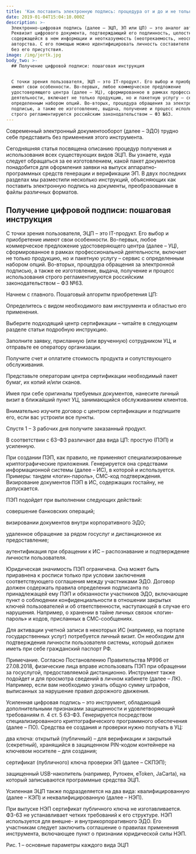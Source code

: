 ```yaml
---
title: 'Как поставить электронную подпись: процедура от и до и не только'
date: 2019-01-04T15:04:10.000Z
description: >-
  Электронно-цифровая подпись (далее – ЭЦП, ЭП или ЦП) – это аналог автографа.
  Реквизит цифрового документа, подтверждающий его подлинность, целостность
  содержащейся в нем информации и неотказуемость (неотрекаемость, неоспоримость)
  авторства. С его помощью можно идентифицировать личность составителя бумаги
  без его присутствия.
image: /img/jertk.jpg
body_two: >-
  ## Получение цифровой подписи: пошаговая инструкция


  C точки зрения пользователя, ЭЦП – это IT-продукт. Его выбор и приобретение
  имеют свои особенности. Во-первых, любое коммерческое предложение
  удостоверяющего центра (далее – УЦ), сформированное в рамках профессиональной
  деятельности, включает не только продукцию, но и пакетную услугу – сервис с
  определенным набором опций. Во-вторых, процедура обращения за электронной
  подписью, а также ее изготовление, выдача, получение и процесс использования
  строго регламентируются российским законодательством – ФЗ №63.
---
```

Современный электронный документооборот (далее – ЭДО) трудно себе представить без применения этого инструмента.



Сегодняшняя статья посвящена описанию процедур получения и использования всех существующих видов ЭЦП. Вы узнаете, куда следует обращаться за ее изготовлением, какой пакет документов понадобится для оформления заявки на выпуск аппаратно-программных средств генерации и верификации ЭП. В двух последних разделах мы разместили несколько инструкций, объясняющих как поставить электронную подпись на документы, преобразованные в файлы различных форматов.

## Получение цифровой подписи: пошаговая инструкция

C точки зрения пользователя, ЭЦП – это IT-продукт. Его выбор и приобретение имеют свои особенности. Во-первых, любое коммерческое предложение удостоверяющего центра (далее – УЦ), сформированное в рамках профессиональной деятельности, включает не только продукцию, но и пакетную услугу – сервис с определенным набором опций. Во-вторых, процедура обращения за электронной подписью, а также ее изготовление, выдача, получение и процесс использования строго регламентируются российским законодательством – ФЗ №63.

Начнем с главного. Пошаговый алгоритм приобретения ЦП:

Определитесь с видом необходимого вам инструмента и областью его применения.

Выберите подходящий центр сертификации – читайте в следующем разделе статьи подробную инструкцию.

Заполните заявку, присланную (или врученную) сотрудником УЦ, и отправьте ее оператору организации.

Получите счет и оплатите стоимость продукта и сопутствующего обслуживания.

Представьте операторам центра сертификации необходимый пакет бумаг, их копий и/или сканов.

Имея при себе оригиналы требуемых документов, нанесите личный визит в ближайший пункт УЦ, занимающийся обслуживанием клиентов.

Внимательно изучите договор с центром сертификации и подпишите его, если вас устроили все пункты.

Спустя 1 – 3 рабочих дня получите заказанный продукт.

В соответствии с 63-ФЗ различают два вида ЦП: простую (ПЭП) и усиленную.

При создании ПЭП, как правило, не применяют специализированные криптографические приложения. Генерируется она средствами информационной системы (далее – ИС), в которой и используется. Примеры: тандем «логин-пароль», СМС-код подтверждения. Визирование документов ПЭП в ИС, содержащих гостайну, не допускается.

ПЭП подойдет при выполнении следующих действий:

совершение банковских операций;

визировании документов внутри корпоративного ЭДО;

удаленное обращение за рядом госуслуг и дистанционное их предоставление;

аутентификация при обращении к ИС – распознавание и подтверждение личности пользователя.

Юридическая значимость ПЭП ограничена. Она может быть приравнена к росписи только при условии заключения соответствующего соглашения между участниками ЭДО. Договор должен содержать правила определения подписанта по принадлежащей ему ПЭП и обязанности участников ЭДО, включающие пункт о соблюдении конфиденциальности в отношении закрытых ключей пользователей и об ответственности, наступающей в случае его нарушения. Например, о хранении в тайне личных связок «логин-пароль» и кодов, присланных в СМС-сообщениях.



Для активации учетной записи в некоторых ИС (например, на портале государственных услуг) потребуется личный визит. Он необходим для подтверждения личности пользователя системы, который должен иметь при себе гражданский паспорт РФ.



Примечание. Согласно Постановлению Правительства №996 от 27.08.2018, физические лица вправе использовать ПЭП при обращении за госуслугой, предоставляемой дистанционно. Инструмент также подойдет и для просмотра сведений в личном кабинете (далее – ЛК). Например, если вам необходимо узнать общую сумму штрафов, выписанных за нарушение правил дорожного движения.



Усиленная цифровая подпись – это инструмент, обладающий дополнительными признаками защищенности и удовлетворяющий требованиям п. 4 ст. 5 63-ФЗ. Генерируется посредством специализированного криптографического программного обеспечения (далее – ПО). Средства ее создания и проверки нужно получать в УЦ:



два ключа: открытый (публичный) – для верификации и закрытый (секретный), хранящийся в защищенном PIN-кодом контейнере на ключевом носителе – для создания;

сертификат (публичного) ключа проверки ЭП (далее – СКПЭП);

защищенный USB-накопитель (например, Рутокен, eToken, JaCarta), на который записываются программные средства ЭЦП.

Усиленная ЭЦП также подразделяется на два вида: квалифицированную (далее – КЭП) и неквалифицированную (далее – НЭП).



При выпуске НЭП сертификат публичного ключа не изготавливается. ФЗ-63 не устанавливает четких требований к его структуре. НЭП используется для внешне- и внутрикорпоративного ЭДО. Его участникам следует заключить соглашение о правилах применения инструмента, включающее пункт о признании юридической силы НЭП.



Рис. 1 – основные параметры каждого вида ЭЦП
